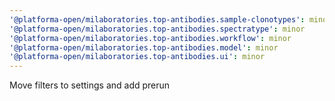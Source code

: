 ```yaml
---
'@platforma-open/milaboratories.top-antibodies.sample-clonotypes': minor
'@platforma-open/milaboratories.top-antibodies.spectratype': minor
'@platforma-open/milaboratories.top-antibodies.workflow': minor
'@platforma-open/milaboratories.top-antibodies.model': minor
'@platforma-open/milaboratories.top-antibodies.ui': minor
---
```


Move filters to settings and add prerun
